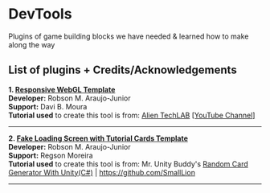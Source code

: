 # DevTools
Plugins of game building blocks we have needed &amp; learned how to make along the way

## List of plugins + Credits/Acknowledgements

<b>1. <a href="https://github.com/LehighRiVR/DevTools/raw/main/Responsive_WebGL_Template.unitypackage">Responsive WebGL Template</a></b> <br>
   <b>Developer:</b> Robson M. Araujo-Junior<br>
   <b>Support:</b> Davi B. Moura<br>
   <b>Tutorial used</b> to create this tool is from: <a href="http://alientechlab.com/">Alien TechLAB</a> <a href="https://youtu.be/uO9WYfqBW-s">[YouTube Channel]</a> <br><hr>
   
   
<b>2. <a href="https://github.com/LehighRiVR/DevTools/raw/main/FakeLoadingScreen.unitypackage">Fake Loading Screen with Tutorial Cards Template</a></b><br>
   <b>Developer:</b> Robson M. Araujo-Junior<br>
   <b>Support:</b> Regson Moreira<br>
   <b>Tutorial used</b> to create this tool is from: Mr. Unity Buddy's <a href="https://mr-unity-buddy.hashnode.dev/random-card-generator-with-unityc">Random Card Generator With Unity(C#)</a> | https://github.com/SmallLion <br><hr>
